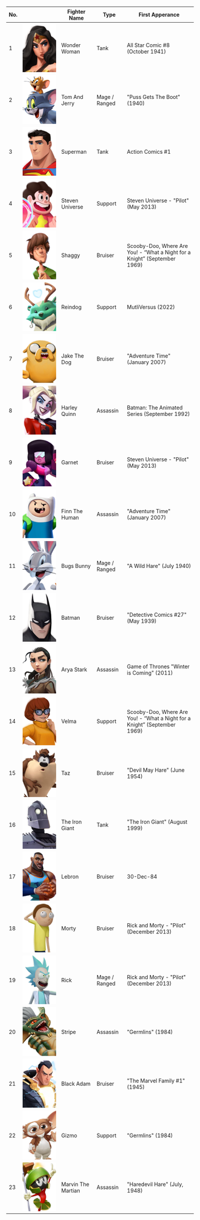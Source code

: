 | No. |                                                                                  | Fighter Name       | Type          | First Apperance                                                           |
|-----|----------------------------------------------------------------------------------|--------------------|---------------|---------------------------------------------------------------------------|
| 1   | ![Wonder Woman](/assets/images/prj_multiversus/001_wonder_woman.jpg)             | Wonder Woman       | Tank          | All Star Comic #8 (October 1941)                                          |
| 2   | ![Tom And Jerry](/assets/images/prj_multiversus/002_tom_and_jerry.jpg)           | Tom And Jerry      | Mage / Ranged | "Puss Gets The Boot" (1940)                                               |
| 3   | ![Superman](/assets/images/prj_multiversus/003_superman.jpg)                     | Superman           | Tank          | Action Comics #1                                                          |
| 4   | ![Steven Universe](/assets/images/prj_multiversus/004_steven.jpg)                | Steven Universe    | Support       | Steven Universe - "Pilot" (May 2013)                                      |
| 5   | ![Shaggy](/assets/images/prj_multiversus/005_shaggy.jpg)                         | Shaggy             | Bruiser       | Scooby-Doo, Where Are You! - “What a Night for a Knight” (September 1969) |
| 6   | ![Reindog](/assets/images/prj_multiversus/006_reindog.jpg)                       | Reindog            | Support       | MutliVersus (2022)                                                        |
| 7   | ![Jake The Dog](/assets/images/prj_multiversus/007_jake_the_dog.jpg)             | Jake The Dog       | Bruiser       | "Adventure Time" (January 2007)                                           |
| 8   | ![Harley Quinn](/assets/images/prj_multiversus/008_harley.jpg)                   | Harley Quinn       | Assassin      | Batman: The Animated Series (September 1992)                              |
| 9   | ![Garnet](/assets/images/prj_multiversus/009_garnet.jpg)                         | Garnet             | Bruiser       | Steven Universe - "Pilot" (May 2013)                                      |
| 10  | ![Finn The Human](/assets/images/prj_multiversus/010_finn.jpg)                   | Finn The Human     | Assassin      | "Adventure Time" (January 2007)                                           |
| 11  | ![Bugs Bunny](/assets/images/prj_multiversus/011_bugs_bunny.jpg)                 | Bugs Bunny         | Mage / Ranged | "A Wild Hare" (July 1940)                                                 |
| 12  | ![Batman](/assets/images/prj_multiversus/012_batman.jpg)                         | Batman             | Bruiser       | "Detective Comics #27" (May 1939)                                         |
| 13  | ![Arya Stark](/assets/images/prj_multiversus/013_arya_stark.jpg)                 | Arya Stark         | Assassin      | Game of Thrones "Winter is Coming" (2011)                                 |
| 14  | ![Velma](/assets/images/prj_multiversus/014_velma.jpg)                           | Velma              | Support       | Scooby-Doo, Where Are You! - “What a Night for a Knight” (September 1969) |
| 15  | ![Taz](/assets/images/prj_multiversus/015_taz.jpg)                               | Taz                | Bruiser       | "Devil May Hare" (June 1954)                                              |
| 16  | ![The Iron Giant](/assets/images/prj_multiversus/016_the_iron_giant.jpg)         | The Iron Giant     | Tank          | "The Iron Giant" (August 1999)                                            |
| 17  | ![Lebron](/assets/images/prj_multiversus/017_lebron.jpg)                         | Lebron             | Bruiser       | 30-Dec-84                                                                 |
| 18  | ![Morty](/assets/images/prj_multiversus/018_morty.jpg)                           | Morty              | Bruiser       | Rick and Morty - "Pilot" (December 2013)                                  |
| 19  | ![Rick](/assets/images/prj_multiversus/019_rick.jpg)                             | Rick               | Mage / Ranged | Rick and Morty - "Pilot" (December 2013)                                  |
| 20  | ![Stripe](/assets/images/prj_multiversus/020_stripe.jpg)                         | Stripe             | Assassin      | "Germlins" (1984)                                                         |
| 21  | ![Black Adam](/assets/images/prj_multiversus/021_black_adam.jpg)                 | Black Adam         | Bruiser       | "The Marvel Family #1" (1945)                                             |
| 22  | ![Gizmo](/assets/images/prj_multiversus/022_gizmo.jpg)                           | Gizmo              | Support       | "Germlins" (1984)                                                         |
| 23  | ![Marvin The Martian](/assets/images/prj_multiversus/023_marvin_the_martian.jpg) | Marvin The Martian | Assassin      | "Haredevil Hare" (July, 1948)                                             |
